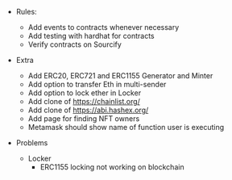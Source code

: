 - Rules:
	- Add events to contracts whenever necessary
	- Add testing with hardhat for contracts
	- Verify contracts on Sourcify

- Extra
	- Add ERC20, ERC721 and ERC1155 Generator and Minter
	- Add option to transfer Eth in multi-sender
	- Add option to lock ether in Locker
	- Add clone of https://chainlist.org/
	- Add clone of https://abi.hashex.org/
	- Add page for finding NFT owners
	- Metamask should show name of function user is executing

- Problems
	- Locker
		- ERC1155 locking not working on blockchain